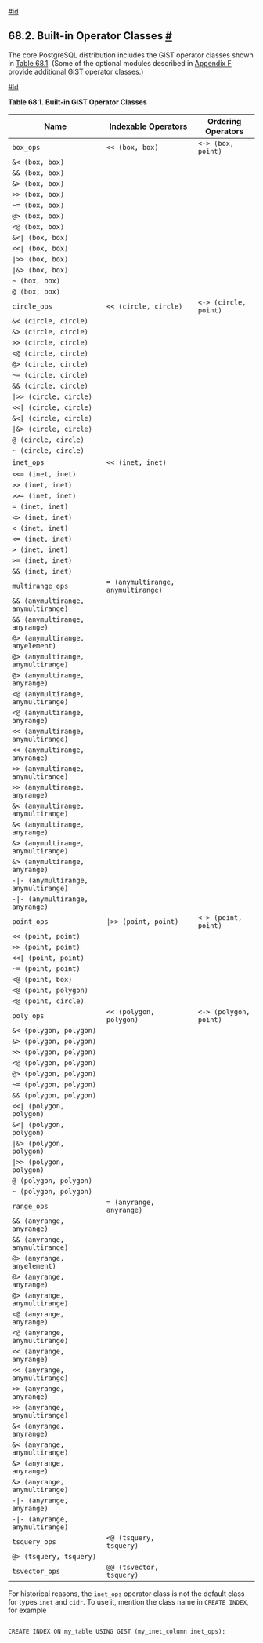 [#id](#GIST-BUILTIN-OPCLASSES)

## 68.2. Built-in Operator Classes [#](#GIST-BUILTIN-OPCLASSES)

The core PostgreSQL distribution includes the GiST operator classes shown in [Table 68.1](gist-builtin-opclasses#GIST-BUILTIN-OPCLASSES-TABLE). (Some of the optional modules described in [Appendix F](contrib) provide additional GiST operator classes.)

[#id](#GIST-BUILTIN-OPCLASSES-TABLE)

**Table 68.1. Built-in GiST Operator Classes**

| Name                                  | Indexable Operators                | Ordering Operators     |
| ------------------------------------- | ---------------------------------- | ---------------------- |
| `box_ops`                             | `<< (box, box)`                    | `<-> (box, point)`     |
| `&< (box, box)`                       |                                    |                        |
| `&& (box, box)`                       |                                    |                        |
| `&> (box, box)`                       |                                    |                        |
| `>> (box, box)`                       |                                    |                        |
| `~= (box, box)`                       |                                    |                        |
| `@> (box, box)`                       |                                    |                        |
| `<@ (box, box)`                       |                                    |                        |
| `&<\| (box, box)`                     |                                    |                        |
| `<<\| (box, box)`                     |                                    |                        |
| `\|>> (box, box)`                     |                                    |                        |
| `\|&> (box, box)`                     |                                    |                        |
| `~ (box, box)`                        |                                    |                        |
| `@ (box, box)`                        |                                    |                        |
| `circle_ops`                          | `<< (circle, circle)`              | `<-> (circle, point)`  |
| `&< (circle, circle)`                 |                                    |                        |
| `&> (circle, circle)`                 |                                    |                        |
| `>> (circle, circle)`                 |                                    |                        |
| `<@ (circle, circle)`                 |                                    |                        |
| `@> (circle, circle)`                 |                                    |                        |
| `~= (circle, circle)`                 |                                    |                        |
| `&& (circle, circle)`                 |                                    |                        |
| `\|>> (circle, circle)`               |                                    |                        |
| `<<\| (circle, circle)`               |                                    |                        |
| `&<\| (circle, circle)`               |                                    |                        |
| `\|&> (circle, circle)`               |                                    |                        |
| `@ (circle, circle)`                  |                                    |                        |
| `~ (circle, circle)`                  |                                    |                        |
| `inet_ops`                            | `<< (inet, inet)`                  |                        |
| `<<= (inet, inet)`                    |                                    |                        |
| `>> (inet, inet)`                     |                                    |                        |
| `>>= (inet, inet)`                    |                                    |                        |
| `= (inet, inet)`                      |                                    |                        |
| `<> (inet, inet)`                     |                                    |                        |
| `< (inet, inet)`                      |                                    |                        |
| `<= (inet, inet)`                     |                                    |                        |
| `> (inet, inet)`                      |                                    |                        |
| `>= (inet, inet)`                     |                                    |                        |
| `&& (inet, inet)`                     |                                    |                        |
| `multirange_ops`                      | `= (anymultirange, anymultirange)` |                        |
| `&& (anymultirange, anymultirange)`   |                                    |                        |
| `&& (anymultirange, anyrange)`        |                                    |                        |
| `@> (anymultirange, anyelement)`      |                                    |                        |
| `@> (anymultirange, anymultirange)`   |                                    |                        |
| `@> (anymultirange, anyrange)`        |                                    |                        |
| `<@ (anymultirange, anymultirange)`   |                                    |                        |
| `<@ (anymultirange, anyrange)`        |                                    |                        |
| `<< (anymultirange, anymultirange)`   |                                    |                        |
| `<< (anymultirange, anyrange)`        |                                    |                        |
| `>> (anymultirange, anymultirange)`   |                                    |                        |
| `>> (anymultirange, anyrange)`        |                                    |                        |
| `&< (anymultirange, anymultirange)`   |                                    |                        |
| `&< (anymultirange, anyrange)`        |                                    |                        |
| `&> (anymultirange, anymultirange)`   |                                    |                        |
| `&> (anymultirange, anyrange)`        |                                    |                        |
| `-\|- (anymultirange, anymultirange)` |                                    |                        |
| `-\|- (anymultirange, anyrange)`      |                                    |                        |
| `point_ops`                           | `\|>> (point, point)`              | `<-> (point, point)`   |
| `<< (point, point)`                   |                                    |                        |
| `>> (point, point)`                   |                                    |                        |
| `<<\| (point, point)`                 |                                    |                        |
| `~= (point, point)`                   |                                    |                        |
| `<@ (point, box)`                     |                                    |                        |
| `<@ (point, polygon)`                 |                                    |                        |
| `<@ (point, circle)`                  |                                    |                        |
| `poly_ops`                            | `<< (polygon, polygon)`            | `<-> (polygon, point)` |
| `&< (polygon, polygon)`               |                                    |                        |
| `&> (polygon, polygon)`               |                                    |                        |
| `>> (polygon, polygon)`               |                                    |                        |
| `<@ (polygon, polygon)`               |                                    |                        |
| `@> (polygon, polygon)`               |                                    |                        |
| `~= (polygon, polygon)`               |                                    |                        |
| `&& (polygon, polygon)`               |                                    |                        |
| `<<\| (polygon, polygon)`             |                                    |                        |
| `&<\| (polygon, polygon)`             |                                    |                        |
| `\|&> (polygon, polygon)`             |                                    |                        |
| `\|>> (polygon, polygon)`             |                                    |                        |
| `@ (polygon, polygon)`                |                                    |                        |
| `~ (polygon, polygon)`                |                                    |                        |
| `range_ops`                           | `= (anyrange, anyrange)`           |                        |
| `&& (anyrange, anyrange)`             |                                    |                        |
| `&& (anyrange, anymultirange)`        |                                    |                        |
| `@> (anyrange, anyelement)`           |                                    |                        |
| `@> (anyrange, anyrange)`             |                                    |                        |
| `@> (anyrange, anymultirange)`        |                                    |                        |
| `<@ (anyrange, anyrange)`             |                                    |                        |
| `<@ (anyrange, anymultirange)`        |                                    |                        |
| `<< (anyrange, anyrange)`             |                                    |                        |
| `<< (anyrange, anymultirange)`        |                                    |                        |
| `>> (anyrange, anyrange)`             |                                    |                        |
| `>> (anyrange, anymultirange)`        |                                    |                        |
| `&< (anyrange, anyrange)`             |                                    |                        |
| `&< (anyrange, anymultirange)`        |                                    |                        |
| `&> (anyrange, anyrange)`             |                                    |                        |
| `&> (anyrange, anymultirange)`        |                                    |                        |
| `-\|- (anyrange, anyrange)`           |                                    |                        |
| `-\|- (anyrange, anymultirange)`      |                                    |                        |
| `tsquery_ops`                         | `<@ (tsquery, tsquery)`            |                        |
| `@> (tsquery, tsquery)`               |                                    |                        |
| `tsvector_ops`                        | `@@ (tsvector, tsquery)`           |                        |


For historical reasons, the `inet_ops` operator class is not the default class for types `inet` and `cidr`. To use it, mention the class name in `CREATE INDEX`, for example

```

CREATE INDEX ON my_table USING GIST (my_inet_column inet_ops);
```